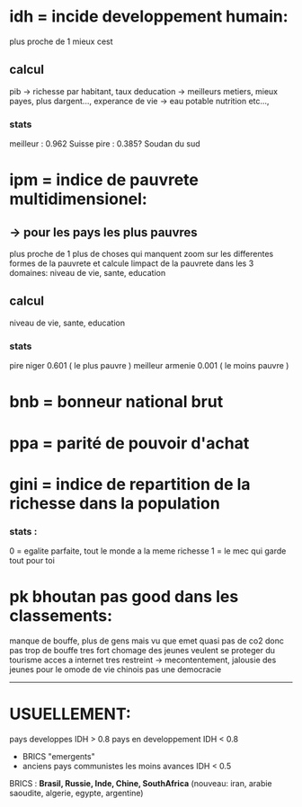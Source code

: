 # idh = incide developpement humain: 
plus proche de 1 mieux cest

## calcul
pib -> richesse par habitant, 
taux deducation -> meilleurs metiers, mieux payes, plus dargent..., 
experance de vie -> eau potable nutrition etc..., 

### stats
meilleur : 0.962 Suisse
pire : 0.385? Soudan du sud

# ipm = indice de pauvrete multidimensionel:

## -> pour les pays les plus pauvres
plus proche de 1 plus de choses qui manquent
zoom sur les differentes formes de la pauvrete et calcule limpact de la pauvrete dans les 3 domaines: niveau de vie, sante, education

## calcul
niveau de vie, 
sante, 
education

### stats
pire niger 0.601 ( le plus pauvre )
meilleur armenie 0.001 ( le moins pauvre )


# bnb = bonneur national brut
# ppa = parité de pouvoir d'achat
# gini = indice de repartition de la richesse dans la population
### stats : 
0 = egalite parfaite, tout le monde a la meme richesse
1 = le mec qui garde tout pour toi

# pk bhoutan pas good dans les classements:
manque de bouffe, plus de gens mais vu que emet quasi pas de co2 donc pas trop de bouffe
tres fort chomage des jeunes
veulent se proteger du tourisme
acces a internet tres restreint -> mecontentement, jalousie des jeunes pour le omode de vie chinois
pas une democracie



------------------------------


# USUELLEMENT:
 pays developpes IDH > 0.8
 pays en developpement IDH < 0.8
 - BRICS "emergents"
 - anciens pays communistes
 les moins avances IDH < 0.5

BRICS : **Brasil, Russie, Inde, Chine, SouthAfrica** (nouveau: iran, arabie saoudite, algerie, egypte, argentine)
































